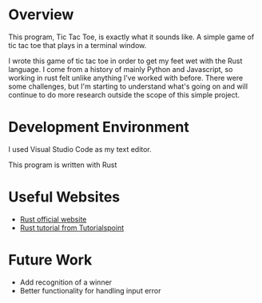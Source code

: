 # Overview
This program, Tic Tac Toe, is exactly what it sounds like. A simple game of tic tac toe that plays in a terminal window. 

I wrote this game of tic tac toe in order to get my feet wet with the Rust language. I come from a history of mainly
Python and Javascript, so working in rust felt unlike anything I've worked with before. There were some challenges, but
I'm starting to understand what's going on and will continue to do more research outside the scope of this simple project.

# Development Environment

I used Visual Studio Code as my text editor.

This program is written with Rust

# Useful Websites

* [Rust official website](https://www.rust-lang.org/)
* [Rust tutorial from Tutorialspoint](https://www.tutorialspoint.com/rust/index.htm)

# Future Work

* Add recognition of a winner
* Better functionality for handling input error
